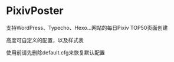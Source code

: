 # PixivPoster
支持WordPress、Typecho、Hexo...网站的每日Pixiv TOP50页面创建

高度可自定义的配置，以及样式表

使用前请先删除default.cfg来恢复默认配置